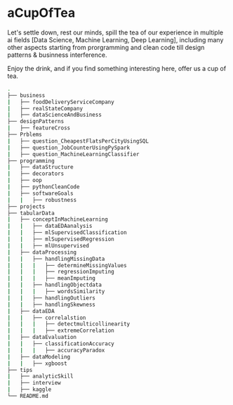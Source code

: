 # aCupOfTea
Let's settle down, rest our minds, spill the tea of our experience in multiple ai fields [Data Science, Machine Learning, Deep Learning], including many other aspects starting from prorgramming and clean code till design patterns & businness interference.

Enjoy the drink, and if you find something interesting here, offer us a cup of tea.

```bash
.
├── business
|   ├── foodDeliveryServiceCompany
|   ├── realStateCompany
|   ├── dataScienceAndBusiness
├── designPatterns
|   ├── featureCross
├── Prblems
|   ├── question_CheapestFlatsPerCityUsingSQL
|   ├── question_JobCounterUsingPySpark
|   ├── question_MachineLearningClassifier
├── programming
|   ├── dataStructure
|   ├── decorators
|   ├── oop
|   ├── pythonCleanCode
|   ├── softwareGoals
|   |   ├── robustness
├── projects
├── tabularData
|   ├── conceptInMachineLearning
|   |   ├── dataEDAanalysis
|   |   ├── mlSupervisedClassification
|   |   ├── mlSupervisedRegression
|   |   ├── mlUnsupervised
|   ├── dataProcessing
|   |   ├── handlingMissingData
|   |   |   ├── determineMissingValues
|   |   |   ├── regressionImputing
|   |   |   ├── meanImputing
|   |   ├── handlingObjectdata
|   |   |   ├── wordsSimilarity
|   |   ├── handlingOutliers
|   |   ├── handlingSkewness
|   ├── dataEDA
|   |   ├── correlalstion
|   |   |   ├── detectmulticollinearity
|   |   |   ├── extremeCorrelation
|   ├── dataEvaluation
|   |   ├── classificationAccuracy
|   |   |   ├── accuracyParadox
|   ├── dataModeling
|   |   ├── xgboost
├── tips
|   ├── analyticSkill
|   ├── interview
|   ├── kaggle
└── README.md
```